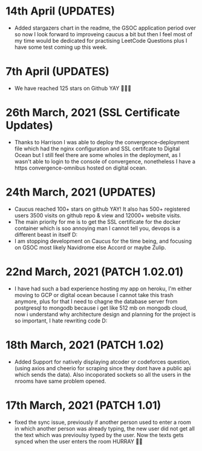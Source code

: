 # 14th April (UPDATES)
- Added stargazers chart in the readme, the GSOC application period over so now I look forward to improveing caucus a bit but then I feel most of my time would be dedicated for practising LeetCode Questions plus I have some test coming up this week. 

# 7th April (UPDATES)
- We have reached 125 stars on Github YAY 🎉️🎉️🎉️

# 26th March, 2021 (SSL Certificate Updates)
- Thanks to Harrison I was able to deploy the convergence-deployment file which had the nginx configuration and SSL certifcate to Digital Ocean but I still feel there are some wholes in the deployment, as I wasn't able to login to the console of convergence, nonetheless I have a https convergence-omnibus hosted on digital ocean. 

# 24th March, 2021 (UPDATES)
- Caucus reached 100+ stars on github YAY! It also has 500+ registered users 3500 visits on github repo & view and 12000+ website visits.
- The main priority for me is to get the SSL certificate for the docker container which is soo annoying man I cannot tell you, devops is a different beast in itself D:
- I am stopping development on Caucus for the time being, and focusing on GSOC most likely Navidrome else Accord or maybe Zulip.  

# 22nd March, 2021 (PATCH 1.02.01)
- I have had such a bad experience hosting my app on heroku, I'm either moving to GCP or digital ocean because I cannot take this trash anymore, plus for that I need to chagne the database server from postgresql to mongodb because i get like 512 mb on mongodb cloud, now i understand why architecture design and planning for the project is so important, I hate rewriting code D:

# 18th March, 2021 (PATCH 1.02)
- Added Support for natively displaying atcoder or codeforces question, (using axios and cheerio for scraping since they dont have a public api which sends the data). Also incoporated sockets so all the users in the nrooms have same problem opened.

# 17th March, 2021 (PATCH 1.01)
- fixed the sync issue, previously if another person used to enter a room in which another person was already typing, the new user did not get all the text which was previoulsy typed by the user. Now the texts gets synced when the user enters the room HURRAY 🎉🥳
